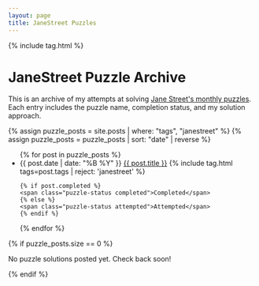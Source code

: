 ```yaml
---
layout: page
title: JaneStreet Puzzles
---
```


<link href="/css/override.css" rel="stylesheet" type="text/css">
<link href="/css/tags.css" rel="stylesheet" type="text/css">
<link href="https://cdnjs.cloudflare.com/ajax/libs/font-awesome/6.0.0/css/all.min.css" rel="stylesheet">

{% include tag.html %}

# JaneStreet Puzzle Archive

This is an archive of my attempts at solving [Jane Street's monthly puzzles](https://www.janestreet.com/puzzles/). Each entry includes the puzzle name, completion status, and my solution approach.

{% assign puzzle_posts = site.posts | where: "tags", "janestreet" %}
{% assign puzzle_posts = puzzle_posts | sort: "date" | reverse %}

<ul class="puzzle-archive">
{% for post in puzzle_posts %}
  <li>
    <span class="puzzle-date">{{ post.date | date: "%B %Y" }}</span>
    <a href="{{ post.url }}">{{ post.title }}</a>
    {% include tag.html tags=post.tags | reject: 'janestreet' %}
    
    {% if post.completed %}
    <span class="puzzle-status completed">Completed</span>
    {% else %}
    <span class="puzzle-status attempted">Attempted</span>
    {% endif %}
  </li>
{% endfor %}
</ul>

{% if puzzle_posts.size == 0 %}
<p>No puzzle solutions posted yet. Check back soon!</p>
{% endif %}